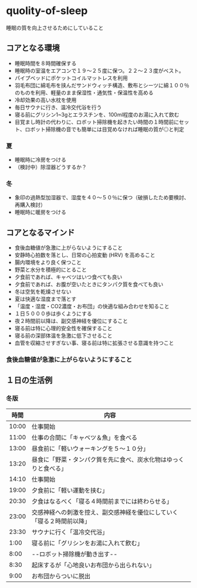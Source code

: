 # quolity-of-sleep

睡眠の質を向上させるためにしていること



## コアとなる環境

* 睡眠時間を８時間確保する
* 睡眠時の室温をエアコンで１９～２５度に保つ。２２～２３度がベスト。
* パイプベッドにポケットコイルマットレスを利用
* 羽毛布団に綿毛布を挟んだサンドウィッチ構造、敷布とシーツに綿１００％のものを利用、軽量のまま保湿性・通気性・保温性を高める
* 冷却効果の高い水枕を使用
* 毎日サウナに行き、温冷交代浴を行う
* 寝る前にグリシン1~3gとエラスチンを、100ml程度のお湯に入れて飲む
* 目覚まし時計の代わりに、ロボット掃除機を起きたい時間の１時間前にセット、ロボット掃除機の音でも簡単には目覚めなければ睡眠の質が◎と判定

### 夏
* 睡眠時に冷房をつける
* （検討中）除湿器どうするか？


### 冬

* 象印の過熱型加湿器で、湿度を４０～５０％に保つ（破損したため要検討、再購入検討）
* 睡眠時に暖房をつける



## コアとなるマインド

* 食後血糖値が急激に上がらないようにすること
* 安静時心拍数を落とし、日常の心拍変動 (HRV) を高めること
* 腸内環境をより良く保つこと
* 野菜と水分を積極的にとること
* 夕食前であれば、キャベツはいつ食べても良い
* 夕食前であれば、お腹が空いたときにタンパク質を食べても良い
* 冬は空気を乾燥させない
* 夏は快適な湿度まで落とす
* 「温度・湿度・CO2濃度・お布団」の快適な組み合わせを知ること
* １日５０００歩は歩くようにする
* 夜２時間前以降は、副交感神経を優位にすること
* 寝る前は特に心理的安全性を確保すること
* 寝る前の深部体温を急激に低下させること
* 血管を収縮させすぎない事、寝る前は特に拡張させる意識を持つこと


### 食後血糖値が急激に上がらないようにすること


## １日の生活例

### 冬版

| 時間  | 内容                                                         |
| ----- | ------------------------------------------------------------ |
| 10:00 | 仕事開始                                                     |
| 11:00 | 仕事の合間に「キャベツ＆魚」を食べる                            |
| 13:00 | 昼食前に「軽いウォーキングを５～１０分」                       |
| 13:20 | 昼食に「野菜・タンパク質を先に食べ、炭水化物はゆっくりと食べる」 |
| 14:10 | 仕事開始                                                     |
| 19:00 | 夕食前に「軽い運動を挟む」                                 |
| 20:30 | 夕食はなるべく「寝る４時間前までには終わらせる」                     |
| 23:00 | 交感神経への刺激を控え、副交感神経を優位にしていく「寝る２時間前以降」 |
| 23:30 | サウナに行く「温冷交代浴」                                   |
| 1:00  | 寝る前に「グリシンをお湯に入れて飲む」           |
| 8:00  | --ロボット掃除機が動き出す--           |
| 8:30  | 起床するが「心地良いお布団から出られない」           |
| 9:00  | お布団からついに脱出           |


